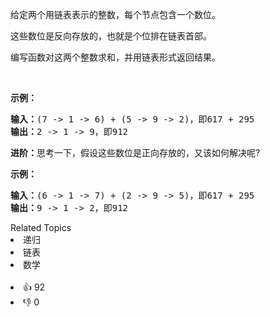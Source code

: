 <p>给定两个用链表表示的整数，每个节点包含一个数位。</p>

<p>这些数位是反向存放的，也就是个位排在链表首部。</p>

<p>编写函数对这两个整数求和，并用链表形式返回结果。</p>

<p>&nbsp;</p>

<p><strong>示例：</strong></p>

<pre><strong>输入：</strong>(7 -&gt; 1 -&gt; 6) + (5 -&gt; 9 -&gt; 2)，即617 + 295
<strong>输出：</strong>2 -&gt; 1 -&gt; 9，即912
</pre>

<p><strong>进阶：</strong>思考一下，假设这些数位是正向存放的，又该如何解决呢?</p>

<p><strong>示例：</strong></p>

<pre><strong>输入：</strong>(6 -&gt; 1 -&gt; 7) + (2 -&gt; 9 -&gt; 5)，即617 + 295
<strong>输出：</strong>9 -&gt; 1 -&gt; 2，即912
</pre>
<div><div>Related Topics</div><div><li>递归</li><li>链表</li><li>数学</li></div></div><br><div><li>👍 92</li><li>👎 0</li></div>